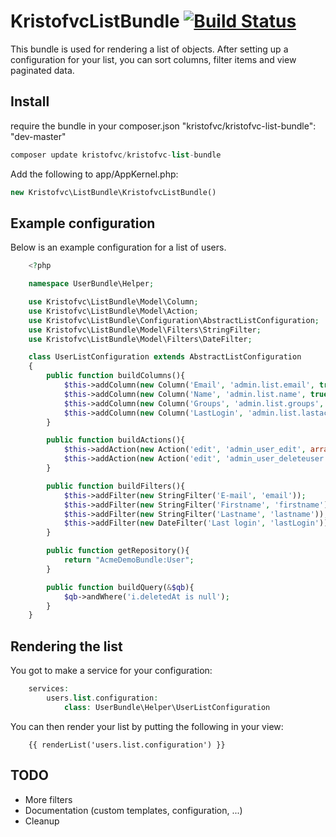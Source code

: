 KristofvcListBundle [![Build Status](https://travis-ci.org/kristofvc/KristofvcListBundle.png?branch=master)](https://travis-ci.org/kristofvc/KristofvcListBundle)
===================

This bundle is used for rendering a list of objects. After setting up a configuration for your list, you can sort columns, filter items and view paginated data.

## Install

require the bundle in your composer.json "kristofvc/kristofvc-list-bundle": "dev-master"

```php
composer update kristofvc/kristofvc-list-bundle
```
Add the following to app/AppKernel.php:

```php
new Kristofvc\ListBundle\KristofvcListBundle()
```

## Example configuration

Below is an example configuration for a list of users.


```php
    <?php

    namespace UserBundle\Helper;

    use Kristofvc\ListBundle\Model\Column;
    use Kristofvc\ListBundle\Model\Action;
    use Kristofvc\ListBundle\Configuration\AbstractListConfiguration;
    use Kristofvc\ListBundle\Model\Filters\StringFilter;
    use Kristofvc\ListBundle\Model\Filters\DateFilter;

    class UserListConfiguration extends AbstractListConfiguration
    {
        public function buildColumns(){
            $this->addColumn(new Column('Email', 'admin.list.email', true));
            $this->addColumn(new Column('Name', 'admin.list.name', true, 'lastname, i.firstname'));
            $this->addColumn(new Column('Groups', 'admin.list.groups', false));
            $this->addColumn(new Column('LastLogin', 'admin.list.lastactive', true)); 
        }

        public function buildActions(){
            $this->addAction(new Action('edit', 'admin_user_edit', array('Id'), 'icon-edit'));
            $this->addAction(new Action('edit', 'admin_user_deleteuser', array('Id'), 'icon-trash', true, 'danger', true));
        }

        public function buildFilters(){
            $this->addFilter(new StringFilter('E-mail', 'email'));
            $this->addFilter(new StringFilter('Firstname', 'firstname'));
            $this->addFilter(new StringFilter('Lastname', 'lastname'));
            $this->addFilter(new DateFilter('Last login', 'lastLogin'));
        }

        public function getRepository(){
            return "AcmeDemoBundle:User";
        }

        public function buildQuery(&$qb){
            $qb->andWhere('i.deletedAt is null');
        }
    }
```

## Rendering the list

You got to make a service for your configuration:

```php
    services:
        users.list.configuration:
            class: UserBundle\Helper\UserListConfiguration
```

You can then render your list by putting the following in your view:

```twig
    {{ renderList('users.list.configuration') }}
```


## TODO

- More filters
- Documentation (custom templates, configuration, ...)
- Cleanup
